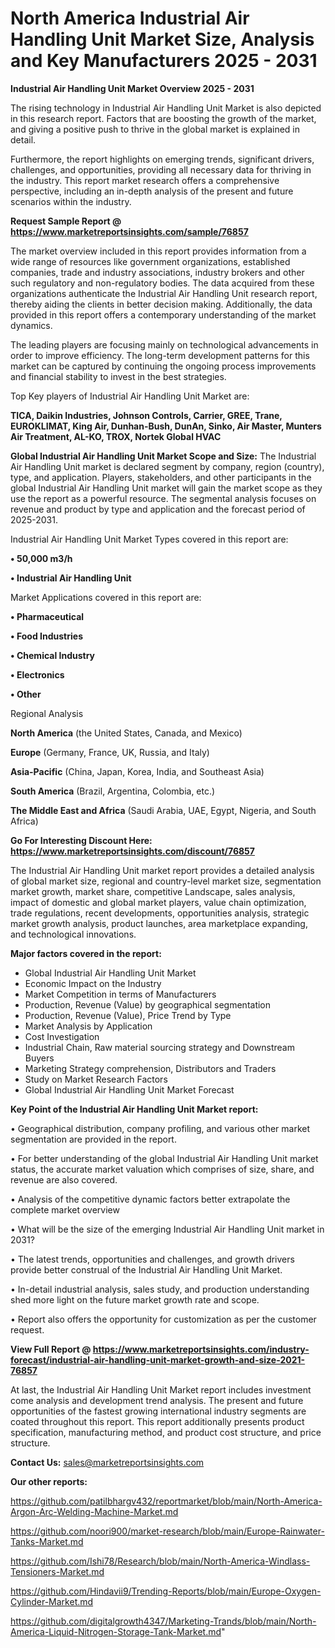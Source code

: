 # North America Industrial Air Handling Unit Market Size, Analysis and Key Manufacturers 2025 - 2031

<Strong> Industrial Air Handling Unit Market Overview 2025 - 2031</strong>

The rising technology in Industrial Air Handling Unit Market is also depicted in this research report. Factors that are boosting the growth of the market, and giving a positive push to thrive in the global market is explained in detail.

Furthermore, the report highlights on emerging trends, significant drivers, challenges, and opportunities, providing all necessary data for thriving in the industry. This report market research offers a comprehensive perspective, including an in-depth analysis of the present and future scenarios within the industry.

<strong>Request Sample Report @ <a href=https://www.marketreportsinsights.com/sample/76857>https://www.marketreportsinsights.com/sample/76857</a></strong>

The market overview included in this report provides information from a wide range of resources like government organizations, established companies, trade and industry associations, industry brokers and other such regulatory and non-regulatory bodies. The data acquired from these organizations authenticate the Industrial Air Handling Unit research report, thereby aiding the clients in better decision making. Additionally, the data provided in this report offers a contemporary understanding of the market dynamics.

The leading players are focusing mainly on technological advancements in order to improve efficiency. The long-term development patterns for this market can be captured by continuing the ongoing process improvements and financial stability to invest in the best strategies.

Top Key players of Industrial Air Handling Unit Market are:

<strong>TICA, Daikin Industries, Johnson Controls, Carrier, GREE, Trane, EUROKLIMAT, King Air, Dunhan-Bush, DunAn, Sinko, Air Master, Munters Air Treatment, AL-KO, TROX, Nortek Global HVAC</strong>

<strong><b>Global Industrial Air Handling Unit Market Scope and Size:</b></strong>
The Industrial Air Handling Unit market is declared segment by company, region (country), type, and application. Players, stakeholders, and other participants in the global Industrial Air Handling Unit market will gain the market scope as they use the report as a powerful resource. The segmental analysis focuses on revenue and product by type and application and the forecast period of 2025-2031.

Industrial Air Handling Unit Market Types covered in this report are:

<strong>• 50,000 m3/h

• Industrial Air Handling Unit</strong>

Market Applications covered in this report are:

<strong>• Pharmaceutical

• Food Industries

• Chemical Industry

• Electronics

• Other</strong> 

Regional Analysis

<strong>North America</strong> (the United States, Canada, and Mexico)

<strong>Europe</strong> (Germany, France, UK, Russia, and Italy)

<strong>Asia-Pacific</strong> (China, Japan, Korea, India, and Southeast Asia)

<strong>South America</strong> (Brazil, Argentina, Colombia, etc.)

<strong>The Middle East and Africa</strong> (Saudi Arabia, UAE, Egypt, Nigeria, and South Africa)

<strong>Go For Interesting Discount Here: <a href=https://www.marketreportsinsights.com/discount/76857>https://www.marketreportsinsights.com/discount/76857</a></strong>

The Industrial Air Handling Unit market report provides a detailed analysis of global market size, regional and country-level market size, segmentation market growth, market share, competitive Landscape, sales analysis, impact of domestic and global market players, value chain optimization, trade regulations, recent developments, opportunities analysis, strategic market growth analysis, product launches, area marketplace expanding, and technological innovations.

<strong><b>Major factors covered in the report:</b></strong>
<ul>
  <li>Global Industrial Air Handling Unit Market </li>
  <li>Economic Impact on the Industry</li>
  <li>Market Competition in terms of Manufacturers</li>
  <li>Production, Revenue (Value) by geographical segmentation</li>
  <li>Production, Revenue (Value), Price Trend by Type</li>
  <li>Market Analysis by Application</li>
  <li>Cost Investigation</li>
  <li>Industrial Chain, Raw material sourcing strategy and Downstream Buyers</li>
  <li>Marketing Strategy comprehension, Distributors and Traders</li>
  <li>Study on Market Research Factors</li>
  <li>Global Industrial Air Handling Unit Market Forecast</li>
</ul>

<strong><b>Key Point of the Industrial Air Handling Unit Market report:</b></strong>

• Geographical distribution, company profiling, and various other market segmentation are provided in the report.

• For better understanding of the global Industrial Air Handling Unit market status, the accurate market valuation which comprises of size, share, and revenue are also covered.

• Analysis of the competitive dynamic factors better extrapolate the complete market overview

• What will be the size of the emerging Industrial Air Handling Unit market in 2031?

• The latest trends, opportunities and challenges, and growth drivers provide better construal of the Industrial Air Handling Unit Market.

• In-detail industrial analysis, sales study, and production understanding shed more light on the future market growth rate and scope.

• Report also offers the opportunity for customization as per the customer request.

<strong><b>View Full Report @ <a href=https://www.marketreportsinsights.com/industry-forecast/industrial-air-handling-unit-market-growth-and-size-2021-76857>https://www.marketreportsinsights.com/industry-forecast/industrial-air-handling-unit-market-growth-and-size-2021-76857</a></b></strong>


At last, the Industrial Air Handling Unit Market report includes investment come analysis and development trend analysis. The present and future opportunities of the fastest growing international industry segments are coated throughout this report. This report additionally presents product specification, manufacturing method, and product cost structure, and price structure.

<strong>Contact Us:</strong>
sales@marketreportsinsights.com

<strong>Our other reports:</strong>

<a href=https://github.com/patilbhargv432/reportmarket/blob/main/North-America-Argon-Arc-Welding-Machine-Market.md>https://github.com/patilbhargv432/reportmarket/blob/main/North-America-Argon-Arc-Welding-Machine-Market.md</a>

<a href=https://github.com/noori900/market-research/blob/main/Europe-Rainwater-Tanks-Market.md>https://github.com/noori900/market-research/blob/main/Europe-Rainwater-Tanks-Market.md</a>

<a href=https://github.com/Ishi78/Research/blob/main/North-America-Windlass-Tensioners-Market.md>https://github.com/Ishi78/Research/blob/main/North-America-Windlass-Tensioners-Market.md</a>

<a href=https://github.com/Hindavii9/Trending-Reports/blob/main/Europe-Oxygen-Cylinder-Market.md>https://github.com/Hindavii9/Trending-Reports/blob/main/Europe-Oxygen-Cylinder-Market.md</a>

<a href=https://github.com/digitalgrowth4347/Marketing-Trands/blob/main/North-America-Liquid-Nitrogen-Storage-Tank-Market.md>https://github.com/digitalgrowth4347/Marketing-Trands/blob/main/North-America-Liquid-Nitrogen-Storage-Tank-Market.md</a>"
